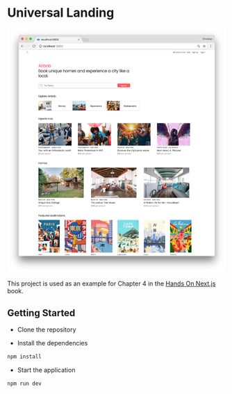 # Universal Landing 

![Demo](./demo.png)

This project is used as an example for Chapter 4 in the [Hands On Next.js](https://honext.io) book.

## Getting Started
-   Clone the repository

-   Install the dependencies 

```bash
npm install
```

- Start the application

```bash
npm run dev
```